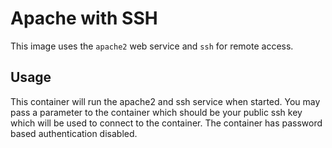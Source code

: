 # Apache with SSH
This image uses the `apache2` web service and `ssh` for remote access.

## Usage

This container will run the apache2 and ssh service when started. You may pass a parameter to the container which should be your public ssh key which will be used to connect to the container. The container has password based authentication disabled.
